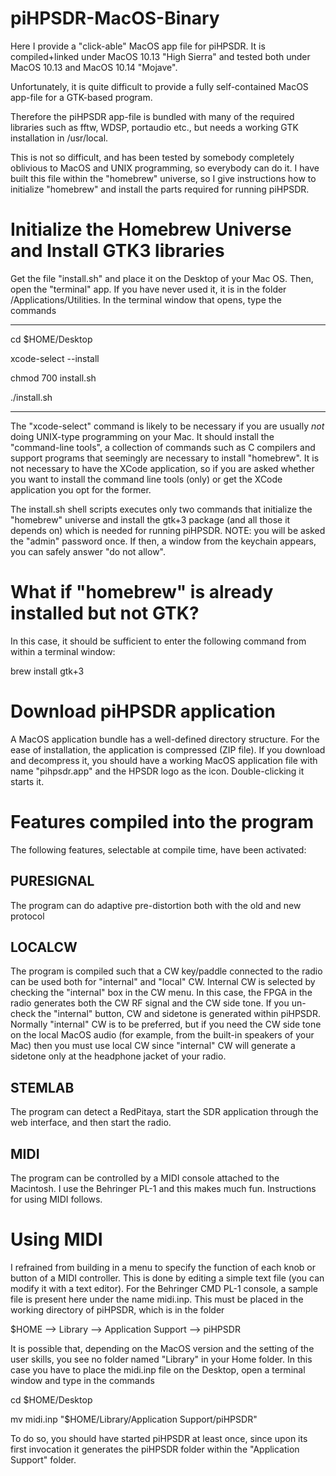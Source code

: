 # piHPSDR-MacOS-Binary

Here I provide a "click-able" MacOS app file for piHPSDR.
It is compiled+linked under MacOS 10.13 "High Sierra" and
tested both under MacOS 10.13 and MacOS 10.14 "Mojave".

Unfortunately, it is quite difficult to provide a
fully self-contained MacOS app-file for a GTK-based program.

Therefore the piHPSDR app-file is bundled with many of the
required libraries such as fftw, WDSP, portaudio etc., but
needs a working GTK installation in /usr/local.

This is not so difficult, and has been tested by somebody
completely oblivious to MacOS and UNIX programming, so
everybody can do it. I have built this file within the
"homebrew" universe, so I give instructions how to
initialize "homebrew" and install the parts required for
running piHPSDR.

Initialize the Homebrew Universe and Install GTK3 libraries
===========================================================

Get the file "install.sh" and place it on the Desktop
of your Mac OS. Then, open the "terminal" app. If you
have never used it, it is in the folder
/Applications/Utilities. In the terminal window that
opens, type the commands

---------------------------------------------------------------------------
cd $HOME/Desktop

xcode-select --install

chmod 700 install.sh

./install.sh

---------------------------------------------------------------------------

The "xcode-select" command is likely to be necessary if you are usually
*not* doing UNIX-type programming on your Mac. It should install the
"command-line tools", a collection of 
commands such as C compilers and support programs that seemingly are
necessary to install "homebrew". It is not necessary to have the XCode
application, so if you are asked whether you want to install the command
line tools (only) or get the XCode application you opt for the former.

The install.sh shell scripts executes only two commands that
initialize the
"homebrew" universe and install the gtk+3 package (and 
all those it depends on) which
is needed for running piHPSDR. NOTE: you will be asked
the "admin" password once. If then, a window from the
keychain appears, you can safely answer "do not allow".

What if "homebrew" is already installed but not GTK?
=====================================================

In this case, it should be sufficient to enter the following
command from within a terminal window:

brew install gtk+3

Download piHPSDR application
============================

A MacOS application bundle has a well-defined directory structure. For the ease of installation,
the application is compressed (ZIP file). If you download and decompress it, you should have
a working MacOS application file with name "pihpsdr.app" and the HPSDR logo as the icon.
Double-clicking it starts it.

Features compiled into the program
==================================

The following features, selectable at compile time, have been activated:

PURESIGNAL
----------
The program can do adaptive pre-distortion both with the old and new protocol

LOCALCW
-------
The program is compiled such that a CW key/paddle connected to the radio
can be used both for "internal" and "local" CW. Internal CW is selected
by checking the "internal" box in the CW menu. In this case, the FPGA
in the radio generates both the CW RF signal and the CW side tone.
If you un-check the "internal" button, CW and sidetone is generated
within piHPSDR. Normally "internal" CW is to be preferred, but if
you need the CW side tone on the local MacOS audio (for example, from
the built-in speakers of your Mac) then you must use local CW since
"internal" CW will generate a sidetone only at the headphone jacket
of your radio.
              
STEMLAB
-------
The program can detect a RedPitaya, start the SDR application through the web
interface, and then start the radio.

MIDI  
----
The program can be controlled by a MIDI console attached to the Macintosh.
I use the Behringer PL-1 and this makes much fun. Instructions for using
MIDI follows.

              
Using MIDI
==========

I refrained from building in a menu to specify the function of each knob or button
of a MIDI controller. This is done by editing a simple text file (you can modify it
with a text editor). For the Behringer CMD PL-1 console, a sample file is present here
under the name midi.inp.
This must be placed in the working directory of piHPSDR, which is in the folder

$HOME  --> Library --> Application Support --> piHPSDR

It is possible that, depending on the MacOS version and the setting of the user skills,
you see no folder named "Library" in your Home folder. In this case you have to place the
midi.inp file on the Desktop, open a terminal window and type in the commands

cd $HOME/Desktop

mv midi.inp "$HOME/Library/Application Support/piHPSDR"

To do so, you should have started piHPSDR at least once, since upon its first invocation
it generates the piHPSDR folder within the "Application Support" folder.


